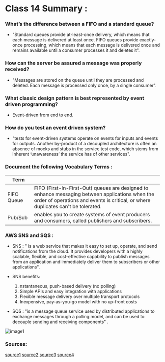 # Class 14 Summary :

### What’s the difference between a FIFO and a standard queue?
  * "Standard queues provide at-least-once delivery, which means that each message is delivered at least once. FIFO queues provide exactly-once processing, which means that each message is delivered once and remains available until a consumer processes it and deletes it".

### How can the server be assured a message was properly received?
  * "Messages are stored on the queue until they are processed and deleted. Each message is processed only once, by a single consumer".

### What classic design pattern is best represented by event driven programming?
  * Event-driven from end to end.

### How do you test an event driven system?
  * "tests for event-driven systems operate on events for inputs and events for outputs. Another by-product of a decoupled architecture is often an absence of mocks and stubs in the service test code, which stems from inherent ‘unawareness’ the service has of other services".

### Document the following Vocabulary Terms :

| Term      |                                                          |
| -----------  | ----------------------------------------------------------------|
|FIFO Queue | FIFO (First-In-First-Out) queues are designed to enhance messaging between applications when the order of operations and events is critical, or where duplicates can't be tolerated. |
|Pub/Sub | enables you to create systems of event producers and consumers, called publishers and subscribers.  |

### AWS SNS and SQS :

  * SNS : " is a web service that makes it easy to set up, operate, and send notifications from the cloud. It provides developers with a highly scalable, flexible, and cost-effective capability to publish messages from an application and immediately deliver them to subscribers or other applications".

  * SNS benefits:
    1. nstantaneous, push-based delivery (no polling)
    2. Simple APIs and easy integration with applications
    3. Flexible message delivery over multiple transport protocols
    4. Inexpensive, pay-as-you-go model with no up-front costs 

  * SQS : "is a message queue service used by distributed applications to exchange messages through a polling model, and can be used to decouple sending and receiving components" .

  ![image1](https://d2908q01vomqb2.cloudfront.net/1b6453892473a467d07372d45eb05abc2031647a/2017/11/20/introducing_sns_message_filtering_image_4.png)

### Sources:
[source1](https://aws.amazon.com/sqs/faqs/)
[source2](https://aws.amazon.com/message-queue/)
[source3](https://medium.com/dan-on-coding/testing-event-driven-systems-63c6b0c57517)
[source4](https://aws.amazon.com/sns/faqs/)

